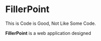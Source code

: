 # FillerPoint

This is Code is Good, Not Like Some Code.

**FillerPoint** is a web application designed